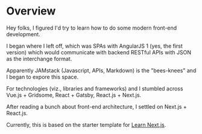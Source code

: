 # Overview

Hey folks, I figured I'd try to learn how to do some modern front-end development.

I began where I left off, which was SPAs with AngularJS 1 (yes, the first version) which would communicate with backend RESTful APIs with JSON as the interchange format.

Apparently JAMstack (Javascript, APIs, Markdown) is the "bees-knees" and I began to expore this space.

For technologies (viz., libraries and frameworks) and I stumbled across Vue.js + Gridsome, React + Gatsby, React.js + Next.js.

After reading a bunch about front-end architecture, I settled on Next.js + React.js.

Currently, this is based on the starter template for [Learn Next.js](https://nextjs.org/learn).